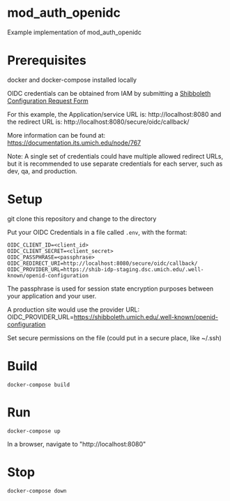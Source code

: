 # mod_auth_openidc

Example implementation of mod_auth_openidc


# Prerequisites
docker and docker-compose installed locally

OIDC credentials can be obtained from IAM by submitting a [Shibboleth Configuration Request Form](https://its.umich.edu/accounts-access/shibboleth/configuration-request-form)

For this example, the Application/service URL is:
http://localhost:8080
and the redirect URL is:
http://localhost:8080/secure/oidc/callback/

More information can be found at:
https://documentation.its.umich.edu/node/767

Note: A single set of credentials could have multiple allowed redirect URLs, but it is recommended to use separate credentials for each server, such as dev, qa, and production.

# Setup
git clone this repository and change to the directory

Put your OIDC Credentials in a file called `.env`, with the format:   

```shell
OIDC_CLIENT_ID=<client_id>
OIDC_CLIENT_SECRET=<client_secret>
OIDC_PASSPHRASE=<passphrase>
OIDC_REDIRECT_URI=http://localhost:8080/secure/oidc/callback/
OIDC_PROVIDER_URL=https://shib-idp-staging.dsc.umich.edu/.well-known/openid-configuration
```
The passphrase is used for session state encryption purposes between your application and your user.

A production site would use the provider URL:
OIDC_PROVIDER_URL=https://shibboleth.umich.edu/.well-known/openid-configuration

Set secure permissions on the file (could put in a secure place, like ~/.ssh)


# Build

```shell
docker-compose build
```


# Run
```shell
docker-compose up
```

In a browser, navigate to "http://localhost:8080"


# Stop
```shell
docker-compose down
```
